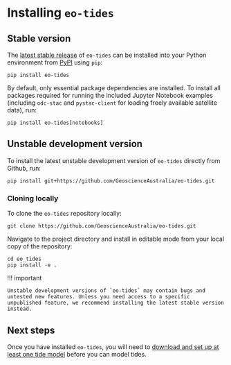 # Installing `eo-tides`

## Stable version

The [latest stable release](https://github.com/GeoscienceAustralia/eo-tides/releases) of `eo-tides` can be installed into your Python environment from [PyPI](https://pypi.org/project/eo-tides/) using `pip`:

```console
pip install eo-tides
```

By default, only essential package dependencies are installed. To install all packages required for running the included Jupyter Notebook examples (including `odc-stac` and `pystac-client` for loading freely available satellite data), run:

```console
pip install eo-tides[notebooks]
```

## Unstable development version

To install the latest unstable development version of `eo-tides` directly from Github, run:

```console
pip install git+https://github.com/GeoscienceAustralia/eo-tides.git
```

### Cloning locally

To clone the `eo-tides` repository locally:

```console
git clone https://github.com/GeoscienceAustralia/eo-tides.git
```

Navigate to the project directory and install in editable mode from your local copy of the repository:

```console
cd eo_tides
pip install -e .
```

!!! important

    Unstable development versions of `eo-tides` may contain bugs and untested new features. Unless you need access to a specific unpublished feature, we recommend installing the latest stable version instead.

## Next steps

Once you have installed `eo-tides`, you will need to [download and set up at least one tide model](setup.md) before you can model tides.
